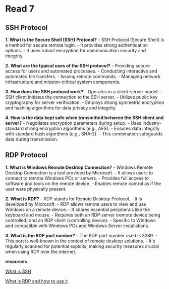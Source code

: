 # Read 7

## SSH Protocol

**1. What is the Secure Shell (SSH) Protocol?**
     - SSH Protocol (Secure Shell) is a method for secure remote login.
     - It provides strong authentication options.
     - It uses robust encryption for communication security and integrity.

**2. What are the typical uses of the SSH protocol?**
     - Providing secure access for users and automated processes.
     - Conducting interactive and automated file transfers.
     - Issuing remote commands.
     - Managing network infrastructure and mission-critical system components.

**3. How does the SSH protocol work?**
     - Operates in a client-server model.
     - SSH client initiates the connection to the SSH server.
     - Utilizes public key cryptography for server verification.
     - Employs strong symmetric encryption and hashing algorithms for data privacy and integrity.

**4. How is the data kept safe when transmitted between the SSH client and server?**
     - Negotiates encryption parameters during setup.
     - Uses industry-standard strong encryption algorithms (e.g., AES).
     - Ensures data integrity with standard hash algorithms (e.g., SHA-2).
     - This combination safeguards data during transmission.

## RDP Protocol

**1. What is Windows Remote Desktop Connection?**
     - Windows Remote Desktop Connection is a tool provided by Microsoft.
     - It allows users to connect to remote Windows PCs or servers.
     - Provides full access to software and tools on the remote device.
     - Enables remote control as if the user were physically present.

**2. What is RDP?**
     - RDP stands for Remote Desktop Protocol.
     - It is developed by Microsoft.
     - RDP allows remote users to view and use Windows on a remote device.
     - It shares essential peripherals like the keyboard and mouse.
     - Requires both an RDP server (remote device being controlled) and an RDP client (controlling device).
     - Specific to Windows and compatible with Windows PCs and Windows Server installations.

**3. What is the RDP port number?**
     - The RDP port number used is 3389.
     - This port is well-known in the context of remote desktop solutions.
     - It's regularly scanned for potential exploits, making security measures crucial when using RDP over the internet.

**resources**

[What is SSH](https://www.ssh.com/academy/ssh/protocol)

[What is RDP and how to use it](https://comparitech.com/net-admin/what-is-rdp/)

